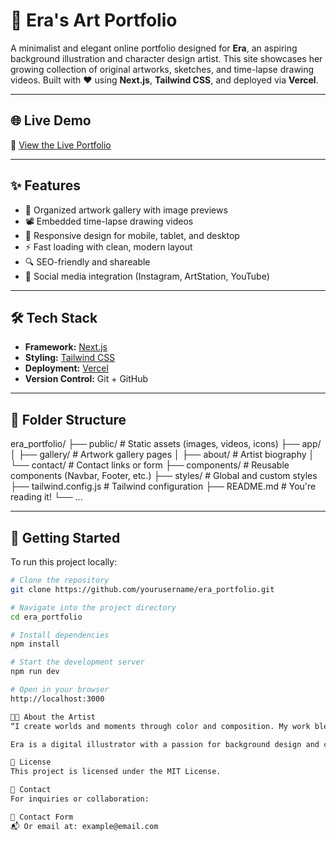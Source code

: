 # 🎨 Era's Art Portfolio

A minimalist and elegant online portfolio designed for **Era**, an aspiring background illustration and character design artist. This site showcases her growing collection of original artworks, sketches, and time-lapse drawing videos. Built with ❤️ using **Next.js**, **Tailwind CSS**, and deployed via **Vercel**.

---

## 🌐 Live Demo

🔗 [View the Live Portfolio](https://your-vercel-link.vercel.app)

---

## ✨ Features

- 🎨 Organized artwork gallery with image previews
- 📽️ Embedded time-lapse drawing videos
- 📱 Responsive design for mobile, tablet, and desktop
- ⚡ Fast loading with clean, modern layout
- 🔍 SEO-friendly and shareable
- 🔗 Social media integration (Instagram, ArtStation, YouTube)

---

## 🛠️ Tech Stack

- **Framework:** [Next.js](https://nextjs.org/)
- **Styling:** [Tailwind CSS](https://tailwindcss.com/)
- **Deployment:** [Vercel](https://vercel.com/)
- **Version Control:** Git + GitHub

---

## 📂 Folder Structure

era_portfolio/
├── public/ # Static assets (images, videos, icons)
├── app/
│ ├── gallery/ # Artwork gallery pages
│ ├── about/ # Artist biography
│ └── contact/ # Contact links or form
├── components/ # Reusable components (Navbar, Footer, etc.)
├── styles/ # Global and custom styles
├── tailwind.config.js # Tailwind configuration
├── README.md # You're reading it!
└── ...


---

## 🚀 Getting Started

To run this project locally:

```bash
# Clone the repository
git clone https://github.com/yourusername/era_portfolio.git

# Navigate into the project directory
cd era_portfolio

# Install dependencies
npm install

# Start the development server
npm run dev

# Open in your browser
http://localhost:3000

👩🏻 About the Artist
“I create worlds and moments through color and composition. My work blends emotion, storytelling, and imagination.”

Era is a digital illustrator with a passion for background design and character creation. Her art is inspired by animation, games, and everyday life. She works primarily in Photoshop and Clip Studio Paint, and continues to explore new visual styles.

📃 License
This project is licensed under the MIT License.

💌 Contact
For inquiries or collaboration:

📧 Contact Form
📬 Or email at: example@email.com